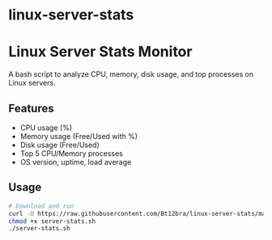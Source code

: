 # linux-server-stats
# Linux Server Stats Monitor

A bash script to analyze CPU, memory, disk usage, and top processes on Linux servers.

## Features
- CPU usage (%)
- Memory usage (Free/Used with %)
- Disk usage (Free/Used)
- Top 5 CPU/Memory processes
- OS version, uptime, load average

## Usage
```bash
# Download and run
curl -O https://raw.githubusercontent.com/Bt12bra/linux-server-stats/main/server-stats.sh
chmod +x server-stats.sh
./server-stats.sh
